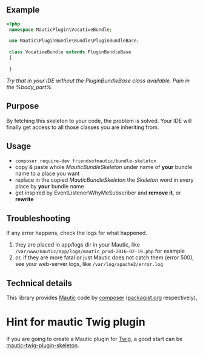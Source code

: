 ## Example

```php
<?php
 namespace MauticPlugin\VocativeBundle;
 
 use Mautic\PluginBundle\Bundle\PluginBundleBase;
 
 class VocativeBundle extends PluginBundleBase
 {
 
 }
```
*Try that in your IDE without the PluginBundleBase class available. Pain in the %body_part%.*

## Purpose
By fetching this skeleton to your code, the problem is solved.
Your IDE will finally get access to all those classes you are inheriting from.

## Usage
 - `composer require-dev friendsofmautic/bundle-skeleton`
 - copy & paste whole *MauticBundleSkeleton* under name of **your** bundle name to a place you want
 - replace in the copied *MauticBundleSkeleton* the *Skeleton* word in every place by **your** bundle name
 - get inspired by EventListener\WhyMeSubscriber and **remove it**, or **rewrite**

## Troubleshooting
 If any error happens, check the logs for what happened.
 
 1. they are placed in app/logs dir in your Mautic, like `/var/www/mautic/app/logs/mautic_prod-2016-02-19.php` for example
 2. or, if they are more fatal or just Mautic does not catch them (error 500), see your web-server logs, like `/var/log/apache2/error.log`

## Technical details
This library provides [Mautic](https://www.mautic.org/) code by [composer](https://getcomposer.org/) ([packagist.org](https://packagist.org/) respectively),

# Hint for mautic Twig plugin
If you are going to create a Mautic plugin for [Twig](https://twig.symfony.com/doc/2.x/), a good start can be [mautic-twig-plugin-skeleton](https://github.com/dongilbert/mautic-twig-plugin-skeleton).
